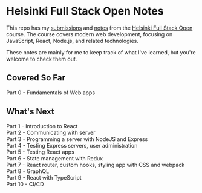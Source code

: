 # Helsinki Full Stack Open Notes

This repo has my [submissions](submissions/) and [notes](course-notes/) from the [Helsinki Full Stack Open](https://fullstackopen.com/en/) course. The course covers modern web development, focusing on JavaScript, React, Node.js, and related technologies. 

These notes are mainly for me to keep track of what I've learned, but you're welcome to check them out.

## Covered So Far
Part 0 - Fundamentals of Web apps  

## What's Next
Part 1 - Introduction to React  
Part 2 - Communicating with server  
Part 3 - Programming a server with NodeJS and Express  
Part 4 - Testing Express servers, user administration  
Part 5 - Testing React apps  
Part 6 - State management with Redux  
Part 7 - React router, custom hooks, styling app with CSS and webpack  
Part 8 - GraphQL  
Part 9 - React with TypeScript  
Part 10 - CI/CD
